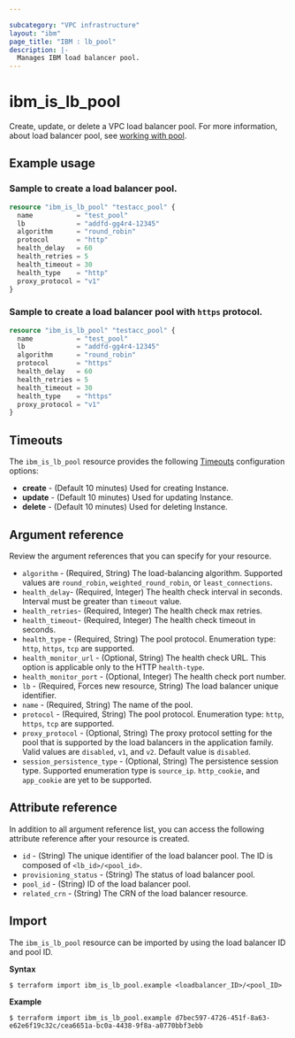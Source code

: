```yaml
---

subcategory: "VPC infrastructure"
layout: "ibm"
page_title: "IBM : lb_pool"
description: |-
  Manages IBM load balancer pool.
---
```


# ibm_is_lb_pool
Create, update, or delete a VPC load balancer pool.  For more information, about load balancer pool, see [working with pool](https://cloud.ibm.com/docs/vpc?topic=vpc-nlb-pools).

## Example usage

### Sample to create a load balancer pool.

```terraform
resource "ibm_is_lb_pool" "testacc_pool" {
  name           = "test_pool"
  lb             = "addfd-gg4r4-12345"
  algorithm      = "round_robin"
  protocol       = "http"
  health_delay   = 60
  health_retries = 5
  health_timeout = 30
  health_type    = "http"
  proxy_protocol = "v1"
}

```

### Sample to create a load balancer pool with `https` protocol.

```terraform
resource "ibm_is_lb_pool" "testacc_pool" {
  name           = "test_pool"
  lb             = "addfd-gg4r4-12345"
  algorithm      = "round_robin"
  protocol       = "https"
  health_delay   = 60
  health_retries = 5
  health_timeout = 30
  health_type    = "https"
  proxy_protocol = "v1"
}

```

## Timeouts

The `ibm_is_lb_pool` resource provides the following [Timeouts](https://www.terraform.io/docs/configuration/resources.html#timeouts) configuration options:

- **create** - (Default 10 minutes) Used for creating Instance.
- **update** - (Default 10 minutes) Used for updating Instance.
- **delete** - (Default 10 minutes) Used for deleting Instance.


## Argument reference
Review the argument references that you can specify for your resource. 

- `algorithm` - (Required, String) The load-balancing algorithm. Supported values are `round_robin`, `weighted_round_robin`, or `least_connections`.
- `health_delay`- (Required, Integer) The health check interval in seconds. Interval must be greater than `timeout` value.
- `health_retries`- (Required, Integer) The health check max retries.
- `health_timeout`- (Required, Integer) The health check timeout in seconds.
- `health_type` - (Required, String) The pool protocol. Enumeration type: `http`, `https`, `tcp` are supported.
- `health_monitor_url` - (Optional, String) The health check URL. This option is applicable only to the HTTP `health-type`.
- `health_monitor_port` - (Optional, Integer) The health check port number.
- `lb`  - (Required, Forces new resource, String) The load balancer unique identifier.
- `name` - (Required, String) The name of the pool.
- `protocol` - (Required, String) The pool protocol. Enumeration type: `http`, `https`, `tcp` are supported.
- `proxy_protocol` - (Optional, String) The proxy protocol setting for the pool that is supported by the load balancers in the application family. Valid values are `disabled`, `v1`, and `v2`. Default value is `disabled`.
- `session_persistence_type` - (Optional, String) The persistence session type. Supported enumeration type is `source_ip`. <hidden>`http_cookie`, and `app_cookie` are yet to be supported.</hidden>

## Attribute reference
In addition to all argument reference list, you can access the following attribute reference after your resource is created.

- `id` - (String) The unique identifier of the load balancer pool. The ID is composed of `<lb_id>/<pool_id>`.
- `provisioning_status` - (String) The status of load balancer pool.
- `pool_id` - (String) ID of the load balancer pool.
- `related_crn` - (String) The CRN of the load balancer resource.

## Import
The `ibm_is_lb_pool` resource can be imported by using the load balancer ID and pool ID. 

**Syntax**

```
$ terraform import ibm_is_lb_pool.example <loadbalancer_ID>/<pool_ID>
```

**Example**

```
$ terraform import ibm_is_lb_pool.example d7bec597-4726-451f-8a63-e62e6f19c32c/cea6651a-bc0a-4438-9f8a-a0770bbf3ebb
```
